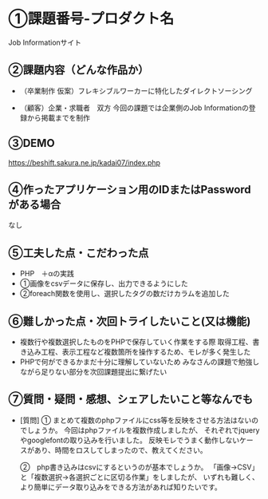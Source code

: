 # ①課題番号-プロダクト名

Job Informationサイト

## ②課題内容（どんな作品か）

- （卒業制作 仮案）フレキシブルワーカーに特化したダイレクトソーシング

-  （顧客）企業・求職者　双方
   今回の課題では企業側のJob Informationの登録から掲載までを制作

## ③DEMO

https://beshift.sakura.ne.jp/kadai07/index.php

## ④作ったアプリケーション用のIDまたはPasswordがある場合

なし

## ⑤工夫した点・こだわった点

- PHP　＋αの実践
- ①画像をcsvデータに保存し、出力できるようにした
- ②foreach関数を使用し、選択したタグの数だけカラムを追加した

## ⑥難しかった点・次回トライしたいこと(又は機能)

- 複数行や複数選択したものをPHPで保存していく作業をする際
  取得工程、書き込み工程、表示工程など複数箇所を操作するため、モレが多く発生した
- PHPで何ができるかまだ十分に理解していないため
  みなさんの課題で勉強しながら足りない部分を次回課題提出に繋げたい

## ⑦質問・疑問・感想、シェアしたいこと等なんでも

- [質問]
  ①  まとめて複数のphpファイルにcss等を反映をさせる方法はないのでしょうか。
  今回はphpファイルを複数作成しましたが、
  それぞれでjqueryやgooglefontの取り込みを行いました。
  反映モレでうまく動作しないケースがあり、時間をロスしてしまったので、教えてください。

  ②　php書き込みはcsvにするというのが基本でしょうか。
  「画像→CSV」と「複数選択→各選択ごとに区切る作業」をしましたが、
  いずれも難しく、より簡単にデータ取り込みをできる方法があれば知りたいです。
   
    

